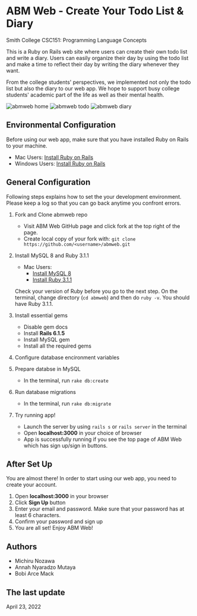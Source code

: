 # ABM Web - Create Your Todo List & Diary

Smith College CSC151: Programming Language Concepts

This is a Ruby on Rails web site where users can create their own todo list and write a diary. Users can easily organize their day by using the todo list and make a time to reflect their day by writing the diary whenever they want. 

From the college students' perspectives, we implemented not only the todo list but also the diary to our web app. We hope to support busy college students' academic part of the life as well as their mental health. 

![abmweb home](app/assets/images/top-page.png)
![abmweb todo](app/assets/images/todo-page.png)
![abmweb diary](app/assets/images/diary-page.png)

## Environmental Configuration
Before using our web app, make sure that you have installed Ruby on Rails to your machine. 

* Mac Users: [Install Ruby on Rails](https://mac.install.guide/rubyonrails/index.html)
* Windows Users: [Install Ruby on Rails](https://gorails.com/setup/windows/10)

## General Configuration
Following steps explains how to set the your development environment. Please keep a log so that you can go back anytime you confront errors. 

1. Fork and Clone abmweb repo
    - Visit ABM Web GitHub page and click fork at the top right of the page. 
    - Create local copy of your fork with: `git clone https://github.com/<username>/abmweb.git`

2. Install MySQL 8 and Ruby 3.1.1 
    - Mac Users: 
        * [Install MySQL 8](https://dev.mysql.com/downloads/mysql)
        * [Install Ruby 3.1.1](https://mac.install.guide/ruby/index.html)

    Check your version of Ruby before you go to the next step. On the terminal, change directory (`cd abmweb`) and then do `ruby -v`. You should have Ruby 3.1.1.

3. Install essential gems
    - Disable gem docs
    - Install **Rails 6.1.5** 
    - Install MySQL gem
    - Install all the required gems

4. Configure database encironment variables

5. Prepare databse in MySQL
    - In the terminal, run `rake db:create`

6. Run database migrations
    - In the terminal, run `rake db:migrate`

7. Try running app!
    - Launch the server by using `rails s` or `rails server` in the terminal
    - Open **localhost:3000** in your choice of browser
    - App is successfully running if you see the top page of ABM Web which has sign up/sign in buttons. 

## After Set Up
You are almost there! In order to start using our web app, you need to create your account. 
1. Open **localhost:3000** in your browser
2. Click **Sign Up** button 
3. Enter your email and password. Make sure that your password has at least 6 characters. 
4. Confirm your password and sign up
5. You are all set! Enjoy ABM Web! 

## Authors
- Michiru Nozawa
- Annah Nyaradzo Mutaya
- Bobi Arce Mack

## The last update
April 23, 2022